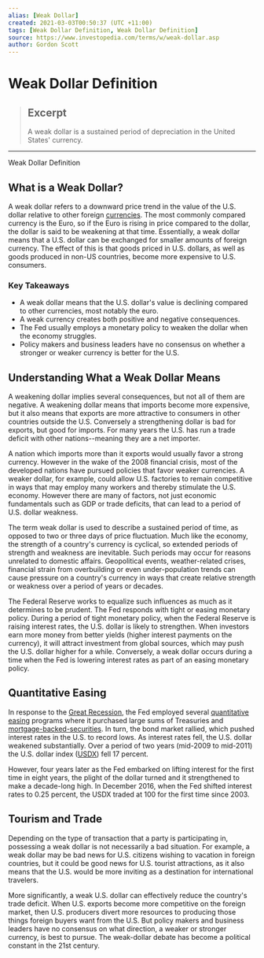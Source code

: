 ```yaml
---
alias: [Weak Dollar]
created: 2021-03-03T00:50:37 (UTC +11:00)
tags: [Weak Dollar Definition, Weak Dollar Definition]
source: https://www.investopedia.com/terms/w/weak-dollar.asp
author: Gordon Scott
---
```


# Weak Dollar Definition

> ## Excerpt
> A weak dollar is a sustained period of depreciation in the United States' currency.

---

Weak Dollar Definition
## What is a Weak Dollar?

A weak dollar refers to a downward price trend in the value of the U.S. dollar relative to other foreign [currencies](https://www.investopedia.com/terms/c/currency.asp). The most commonly compared currency is the Euro, so if the Euro is rising in price compared to the dollar, the dollar is said to be weakening at that time. Essentially, a weak dollar means that a U.S. dollar can be exchanged for smaller amounts of foreign currency. The effect of this is that goods priced in U.S. dollars, as well as goods produced in non-US countries, become more expensive to U.S. consumers.

### Key Takeaways

-   A weak dollar means that the U.S. dollar's value is declining compared to other currencies, most notably the euro.
-   A weak currency creates both positive and negative consequences.
-   The Fed usually employs a monetary policy to weaken the dollar when the economy struggles.
-   Policy makers and business leaders have no consensus on whether a stronger or weaker currency is better for the U.S.

## Understanding What a Weak Dollar Means

A weakening dollar implies several consequences, but not all of them are negative. A weakening dollar means that imports become more expensive, but it also means that exports are more attractive to consumers in other countries outside the U.S. Conversely a strengthening dollar is bad for exports, but good for imports. For many years the U.S. has run a trade deficit with other nations--meaning they are a net importer.

A nation which imports more than it exports would usually favor a strong currency. However in the wake of the 2008 financial crisis, most of the developed nations have pursued policies that favor weaker currencies. A weaker dollar, for example, could allow U.S. factories to remain competitive in ways that may employ many workers and thereby stimulate the U.S. economy. However there are many of factors, not just economic fundamentals such as GDP or trade deficits, that can lead to a period of U.S. dollar weakness.

The term weak dollar is used to describe a sustained period of time, as opposed to two or three days of price fluctuation. Much like the economy, the strength of a country's currency is cyclical, so extended periods of strength and weakness are inevitable. Such periods may occur for reasons unrelated to domestic affairs. Geopolitical events, weather-related crises, financial strain from overbuilding or even under-population trends can cause pressure on a country's currency in ways that create relative strength or weakness over a period of years or decades.

The Federal Reserve works to equalize such influences as much as it determines to be prudent. The Fed responds with tight or easing monetary policy. During a period of tight monetary policy, when the Federal Reserve is raising interest rates, the U.S. dollar is likely to strengthen. When investors earn more money from better yields (higher interest payments on the currency), it will attract investment from global sources, which may push the U.S. dollar higher for a while. Conversely, a weak dollar occurs during a time when the Fed is lowering interest rates as part of an easing monetary policy. 

## Quantitative Easing

In response to the [Great Recession](https://www.investopedia.com/terms/g/great-recession.asp), the Fed employed several [quantitative easing](https://www.investopedia.com/terms/q/quantitative-easing.asp) programs where it purchased large sums of Treasuries and [mortgage-backed-securities](https://www.investopedia.com/terms/m/mbs.asp). In turn, the bond market rallied, which pushed interest rates in the U.S. to record lows. As interest rates fell, the U.S. dollar weakened substantially. Over a period of two years (mid-2009 to mid-2011) the U.S. dollar index ([USDX](https://www.investopedia.com/terms/u/usdx.asp)) fell 17 percent. 

However, four years later as the Fed embarked on lifting interest for the first time in eight years, the plight of the dollar turned and it strengthened to make a decade-long high. In December 2016, when the Fed shifted interest rates to 0.25 percent, the USDX traded at 100 for the first time since 2003. 

## Tourism and Trade

Depending on the type of transaction that a party is participating in, possessing a weak dollar is not necessarily a bad situation. For example, a weak dollar may be bad news for U.S. citizens wishing to vacation in foreign countries, but it could be good news for U.S. tourist attractions, as it also means that the U.S. would be more inviting as a destination for international travelers. 

More significantly, a weak U.S. dollar can effectively reduce the country's trade deficit. When U.S. exports become more competitive on the foreign market, then U.S. producers divert more resources to producing those things foreign buyers want from the U.S. But policy makers and business leaders have no consensus on what direction, a weaker or stronger currency, is best to pursue. The weak-dollar debate has become a political constant in the 21st century.
